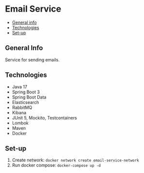 # Email Service

* [General info](#general-info)
* [Technologies](#technologies)
* [Set-up](#set-up)

## General Info

Service for sending emails.

## Technologies
- Java 17
- Spring Boot 3
- Spring Boot Data
- Elasticsearch
- RabbitMQ
- Kibana
- JUnit 5, Mockito, Testcontainers
- Lombok
- Maven
- Docker

## Set-up
1. Create network: ```docker network create email-service-network```
2. Run docker compose: ```docker-compose up -d```
